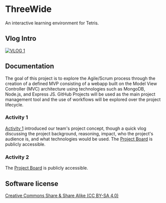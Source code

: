 # ThreeWide
An interactive learning environment for Tetris.

## Vlog Intro
[![VLOG 1](https://user-images.githubusercontent.com/36246244/193962589-14f2e920-f1e2-4168-8a62-d56b6bb708da.png)](https://youtu.be/5LqXDVvpI1g)

## Documentation

The goal of this project is to explore the Agile/Scrum process through the creation of a defined MVP consisting of a webapp built on the Model View Controller (MVC) architecture using technologies such as MongoDB, Node.js, and Express JS. GitHub Projects will be used as the main project management tool and the use of workflows will be explored over the project lifecycle.

### Activity 1

[Activity 1](Activity%201/) introduced our team's project concept, though a quick vlog discussing the project background, reasoning, impact, who the project's audience is, and what technologies would be used. The [Project Board](https://github.com/orgs/teamcrusher/projects/1) is publicly accessible. 

### Activity 2
The [Project Board](https://github.com/orgs/teamcrusher/projects/3) is publicly accessible.

## Software license
[Creative Commons Share & Share Alike (CC BY-SA 4.0)](https://creativecommons.org/licenses/by-sa/4.0/)